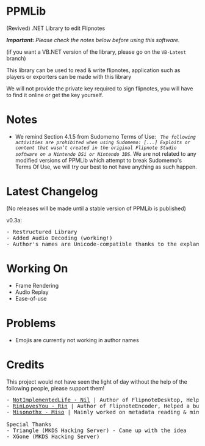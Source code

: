 # PPMLib
(Revived) .NET Library to edit Flipnotes

**_Important_:** *Please check the notes below before using this software.*

(if you want a VB.NET version of the library, please go on the `VB-Latest` branch)

This library can be used to read & write flipnotes, application such as players or exporters can be made with this library

We will not provide the private key required to sign flipnotes, you will have to find it online or get the key yourself.

# Notes
- We remind Section 4.1.5 from Sudomemo Terms of Use: *``` The following activities are prohibited when using Sudomemo: [...] Exploits or content that wasn’t created in the original Flipnote Studio software on a Nintendo DSi or Nintendo 3DS```*. We are not related to any modified versions of PPMLib which attempt to break Sudomemo's Terms Of Use, we will try our best to not have anything as such happen.

# Latest Changelog
(No releases will be made until a stable version of PPMLib is published)

v0.3a:
<pre>
- Restructured Library
- Added Audio Decoding (working!)
- Author's names are Unicode-compatible thanks to the explanation provided by <a href="https://github.com/Sudomemo/Sudofont">Sudofont</a> [may be buggy]
</pre>

# Working On
  - Frame Rendering
  - Audio Replay
  - Ease-of-use

# Problems
  - Emojis are currently not working in author names

# Credits
This project would not have seen the light of day without the help of the following people, please support them!
<pre>
- <a href="https://github.com/NotImplementedLife">NotImplementedLife - Nil</a> | Author of FlipnoteDesktop, Helped a bunch with frame rendering & metadata reading
- <a href="https://github.com/RinLovesYou">RinLovesYou - Rin</a> | Author of FlipnoteEncoder, Helped a bunch with frame rendering & sound reading
- <a href="https://github.com/miso-xyz">Misonothx - Miso</a> | Mainly worked on metadata reading & minimal stuff such as descriptions

Special Thanks
- Triangle (MKDS Hacking Server) - Came up with the idea
- XGone (MKDS Hacking Server)
</pre>
